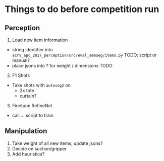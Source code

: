 # Things to do before competition run

## Perception

1. Load new item information
  * string identifier into `acrv_apc_2017_perception/src/eval_semseg/items.py` TODO: script or manual?
  * place jsons into ? for weight / dimensions TODO

2. F1 Shots
  * Take shots with `autoseg2` on
    - 2x tote
    - curtain?
    
3. Finetune RefineNet
  * call ... script to train


## Manipulation

1. Take weight of all new items, update jsons?
2. Decide on suction/gripper
3. Add heuristics?
